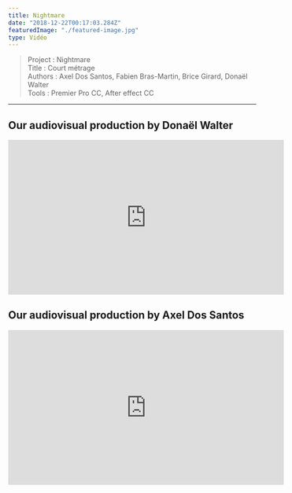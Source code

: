 ```yaml
---
title: Nightmare
date: "2018-12-22T00:17:03.284Z"
featuredImage: "./featured-image.jpg"
type: Vidéo
---
```

>Project : Nightmare<br>
>Title : Court métrage<br>
>Authors : Axel Dos Santos, Fabien Bras-Martin, Brice Girard, Donaël Walter<br>
>Tools : Premier Pro CC, After effect CC<br>
----------------------------------------------------------
## Our audiovisual production by Donaël Walter

<center>
<iframe width="560" height="315" src="https://www.youtube.com/embed/JvrPjeELn9o" frameborder="0" allow="accelerometer; autoplay; encrypted-media; gyroscope; picture-in-picture" allowfullscreen></iframe>
</center>

## Our audiovisual production by Axel Dos Santos
<center>
<iframe width="560" height="315" src="https://www.youtube.com/embed/U4BKU8lzhEY" frameborder="0" allow="accelerometer; autoplay; encrypted-media; gyroscope; picture-in-picture" allowfullscreen></iframe>
</center>
